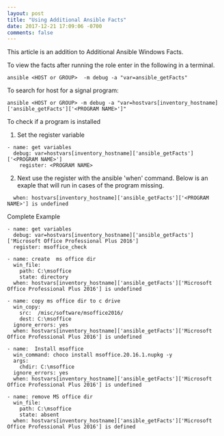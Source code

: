 ```yaml
---
layout: post
title: "Using Additional Ansible Facts"
date: 2017-12-21 17:09:06 -0700
comments: false
---
```

This article is an addition to Additional Ansible Windows Facts.

To view the facts after running the role enter in the following in a terminal.

```
ansible <HOST or GROUP>  -m debug -a "var=ansible_getFacts"
```

To search for host for a signal program:

```
ansible <HOST or GROUP> -m debug -a "var=hostvars[inventory_hostname]['ansible_getFacts']['<PROGRAM NAME>']"
```

To check if a program is installed
1. Set the register variable 
```
- name: get variables
  debug: var=hostvars[inventory_hostname]['ansible_getFacts']['<PROGRAM NAME>']
    register: <PROGRAM NAME>
```
2. Next use the register with the ansible 'when' command. Below is an exaple that will run in cases of the program missing. 
```
  when: hostvars[inventory_hostname]['ansible_getFacts']['<PROGRAM NAME>'] is undefined
```

Complete Example 
```
- name: get variables
  debug: var=hostvars[inventory_hostname]['ansible_getFacts']['Microsoft Office Professional Plus 2016']
  register: msoffice_check

- name: create  ms office dir 
  win_file:
    path: C:\msoffice
    state: directory 
  when: hostvars[inventory_hostname]['ansible_getFacts']['Microsoft Office Professional Plus 2016'] is undefined
 
- name: copy ms office dir to c drive
  win_copy:
    src:  /misc/software/msoffice2016/
    dest: C:\msoffice
  ignore_errors: yes
  when: hostvars[inventory_hostname]['ansible_getFacts']['Microsoft Office Professional Plus 2016'] is undefined

- name:  Install msoffice
  win_command: choco install msoffice.20.16.1.nupkg -y
  args: 
    chdir: C:\msoffice
  ignore_errors: yes
  when: hostvars[inventory_hostname]['ansible_getFacts']['Microsoft Office Professional Plus 2016'] is undefined

- name: remove MS office dir
  win_file:
    path: C:\msoffice
    state: absent
  when: hostvars[inventory_hostname]['ansible_getFacts']['Microsoft Office Professional Plus 2016'] is defined
```
